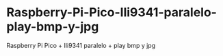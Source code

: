 # Raspberry-Pi-Pico-Ili9341-paralelo-play-bmp-y-jpg
Raspberry Pi Pico + Ili9341 paralelo + play bmp y jpg
